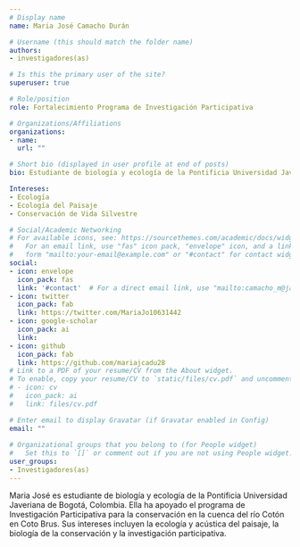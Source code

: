 ```yaml
---
# Display name
name: Maria José Camacho Durán

# Username (this should match the folder name)
authors:
- investigadores(as)

# Is this the primary user of the site?
superuser: true

# Role/position
role: Fortalecimiento Programa de Investigación Participativa

# Organizations/Affiliations
organizations:
- name: 
  url: ""

# Short bio (displayed in user profile at end of posts)
bio: Estudiante de biología y ecología de la Pontificia Universidad Javeriana de Colombia

Intereses:
- Ecología
- Ecología del Paisaje
- Conservación de Vida Silvestre

# Social/Academic Networking
# For available icons, see: https://sourcethemes.com/academic/docs/widgets/#icons
#   For an email link, use "fas" icon pack, "envelope" icon, and a link in the
#   form "mailto:your-email@example.com" or "#contact" for contact widget.
social:
- icon: envelope
  icon_pack: fas
  link: '#contact'  # For a direct email link, use "mailto:camacho_m@javeriana.edu.co".
- icon: twitter
  icon_pack: fab
  link: https://twitter.com/MariaJo10631442
- icon: google-scholar
  icon_pack: ai
  link: 
- icon: github
  icon_pack: fab
  link: https://github.com/mariajcadu28
# Link to a PDF of your resume/CV from the About widget.
# To enable, copy your resume/CV to `static/files/cv.pdf` and uncomment the lines below.  
# - icon: cv
#   icon_pack: ai
#   link: files/cv.pdf

# Enter email to display Gravatar (if Gravatar enabled in Config)
email: ""
  
# Organizational groups that you belong to (for People widget)
#   Set this to `[]` or comment out if you are not using People widget.  
user_groups:
- Investigadores(as)
---
```



Maria José es estudiante de biología y ecología de la Pontificia Universidad Javeriana de Bogotá, Colombia. Ella ha apoyado el programa de Investigación Participativa para la conservación en la cuenca del río Cotón en Coto Brus. Sus intereses incluyen la ecología y acústica del paisaje, la biología de la conservación y la investigación participativa. 
